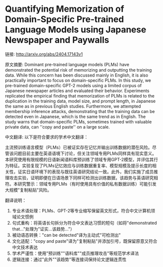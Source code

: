 # Quantifying Memorization of Domain-Specific Pre-trained Language Models using Japanese Newspaper and Paywalls

链接: http://arxiv.org/abs/2404.17143v1

原文摘要:
Dominant pre-trained language models (PLMs) have demonstrated the potential
risk of memorizing and outputting the training data. While this concern has
been discussed mainly in English, it is also practically important to focus on
domain-specific PLMs. In this study, we pre-trained domain-specific GPT-2
models using a limited corpus of Japanese newspaper articles and evaluated
their behavior. Experiments replicated the empirical finding that memorization
of PLMs is related to the duplication in the training data, model size, and
prompt length, in Japanese the same as in previous English studies.
Furthermore, we attempted membership inference attacks, demonstrating that the
training data can be detected even in Japanese, which is the same trend as in
English. The study warns that domain-specific PLMs, sometimes trained with
valuable private data, can ''copy and paste'' on a large scale.

中文翻译:
以下是符合要求的学术中文翻译：

主流预训练语言模型（PLMs）已被证实存在记忆并输出训练数据的潜在风险。尽管该问题目前主要在英语语境下讨论，但关注领域专用PLMs同样具有现实意义。本研究使用有限规模的日语新闻语料库预训练了领域专用GPT-2模型，并评估其行为特征。实验复现了PLMs记忆效应与训练数据重复率、模型规模及提示长度的相关性，证实日语环境下的表现与既往英语研究结论一致。此外，我们实施了成员推理攻击实验，证明即便在日语场景下同样可检测出训练数据，该趋势与英语研究相符。本研究警示：领域专用PLMs（有时使用具有价值的私有数据训练）可能引发大规模"复制粘贴"风险。

翻译说明：
1. 专业术语处理：PLMs、GPT-2等专业缩写保留英文形式，符合中文计算机领域论文惯例
2. 句式重构：将英语长句拆分为符合中文表达习惯的短句（如将"demonstrated that..."处理为"证实...该趋势..."）
3. 被动语态转换："can be detected"译为主动式"可检测出"
4. 文化适配："copy and paste"译为"复制粘贴"并添加引号，既保留原意又符合中文技术表达
5. 学术严谨性：使用"预训练""语料库""成员推理攻击"等规范学术译法
6. 逻辑连接：通过"此外""该趋势"等连接词保持论文逻辑连贯性
